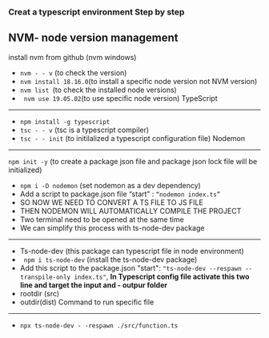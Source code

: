 ### Creat a typescript environment Step by step
NVM- node version management
------------------------------------------------------------

install nvm from github (nvm windows)

-   `nvm - - v` (to check the version)
-   `nvm install 18.16.0`(to install a specific node version not NVM version)
-   `nvm list `(to check the installed node versions)
-  ` nvm use 19.05.02`(to use specific node version)
TypeScript
-------------------------------------------------------------------------
-   `npm install -g typescript`
-   `tsc - - v` (tsc is a typescript compiler)
-   `tsc - - init` (to initilalized a typescript configuration file)
Nodemon
---------------------------------------------------------------------
`npm init -y` (to create a package json file and package json lock file will be initialized)
-   `npm i -D nodemon` (set nodemon as a dev dependency)
-   Add a script to package.json file “start” : `“nodemon index.ts”`
-   SO NOW WE NEED TO CONVERT A TS FILE TO JS FILE
-   THEN NODEMON WILL AUTOMATICALLY COMPILE THE PROJECT
-   Two terminal need to be opened at the same time
-   We can simplify this process with ts-node-dev package
--------------------------------------------------------------
-   Ts-node-dev (this package can typescript file in node environment)
-  ` npm i ts-node-dev` (install the ts-node-dev package)
-   Add this script to the package.json "start": `"ts-node-dev --respawn --transpile-only index.ts"`,
**In Typescript config file activate this two line and target the input and -   outpur folder**
-   rootdir (src)
-   outdir(dist)
Command to run specific file
--------------------------------------------------------------
-   `npx ts-node-dev - -respawn ./src/function.ts`
